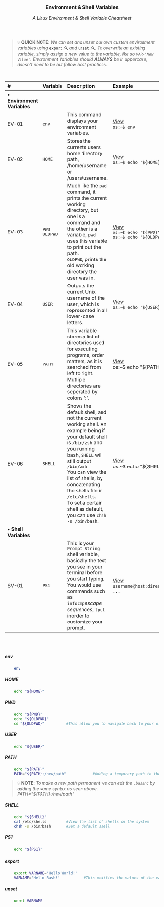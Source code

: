 <div align="center">
    <h3>Environment & Shell Variables</h3>
    <p>
        <em>A Linux Environment & Shell Variable Cheatsheet</em>
    </p>
</div>

<br>
<br>

> 💡 **QUICK NOTE**: 
> _We can set and unset our own custom environment variables using_ [`export 🔍`](#export) _and_ [`unset 🔍`](#unset).
> _To overwrite an existing variable, simply assign a new value to the variable, like so `VAR='New Value'`._
> _Environment Variables should **ALWAYS** be in uppercase, doesn't need to be but follow best practices._

<br>

|#|Variable|Description|Example|
|:---|:---|:---|:---|
|**&#8226; Environment Variables**||||
|EV-01|`env`|This command displays your environment variables.|[View](#env)<br>`os:~$ env`|
|EV-02|`HOME`|Stores the currents users home directory path, /home/username or /users/username.|[View](#home)<br>`os:~$ echo "${HOME}"`|
|EV-03|`PWD`<br>`OLDPWD`|Much like the `pwd` command, it prints the current working directory, but one is a command and the other is a variable, `pwd` uses this variable to print out the path.<br>`OLDPWD`, prints the old working  directory the user was in.|[View](#pwd)<br>`os:~$ echo "${PWD}"`<br>`os:~$ echo "${OLDPWD}"`|
|EV-04|`USER`|Outputs the current Unix username of the user, which is represented in all lower-case letters.|[View](#user)<br>`os:~$ echo "${USER}"`|
|EV-05|`PATH`|This variable stores a list of directories used for executing programs, order matters, as it is searched from left to right. Mutliple directories are seperated by colons ':'.|[View](#path)<br>os:~$ echo "${PATH}"|
|EV-06|`SHELL`|Shows the default shell, and not the current working shell. An example being if your default shell is `/bin/zsh` and you running bash, `SHELL` will still output `/bin/zsh`<br>You can view the list of shells, by concatenating the shells file in `/etc/shells`.<br>To set a certain shell as default, you can use `chsh -s /bin/bash`.|[View](#shell)<br>os:~$ echo "${SHELL}"|
|**&#8226; Shell Variables**||||
|SV-01|`PS1`|This is your `Prompt String` shell variable, basically the text you see in your terminal before you start typing.<br>You would use commands such as `infocmp`_escape sequences_, `tput` inorder to customize your prompt.|[View](#ps1)<br>`username@host:directory\$ ...`|

<br>
<br>

##### env 

```sh
    env
```

##### HOME

```sh
    echo "${HOME}"
```

##### PWD

```sh
    echo "${PWD}"
    echo "${OLDPWD}"
    cd "${OLDPWD}"          #This allow you to navigate back to your old working directory.
```

##### USER

```sh
    echo "${USER}"
```

##### PATH

```sh
    echo "${PATH}"
    PATH="${PATH}:/new/path"            #Adding a temporary path to the path variable
```
> 💡 **NOTE**: _To make a new path permanent we can edit the `.bashrc` by adding the same syntax as seen above._<br>_PATH="${PATH}:/new/path"_

##### SHELL

```sh
    echo "${SHELL}"
    cat /etc/shells         #View the list of shells on the system
    chsh -s /bin/bash       #Set a default shell
```

##### PS1
```sh
    echo "${PS1}"
```

##### 

##### 

##### 

##### 

##### 

##### 

##### 

##### 

##### 

##### 

##### 

##### 

##### 

##### export

```sh
    export VARNAME='Hello World!'
    VARNAME='Hello Bash!'           #This modifies the values of the variable.
```

##### unset

```sh
    unset VARNAME
```
